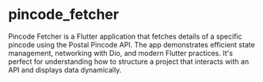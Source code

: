 # pincode_fetcher
Pincode Fetcher is a Flutter application that fetches details of a specific pincode using the Postal Pincode API. The app demonstrates efficient state management, networking with Dio, and modern Flutter practices. It's perfect for understanding how to structure a project that interacts with an API and displays data dynamically.
